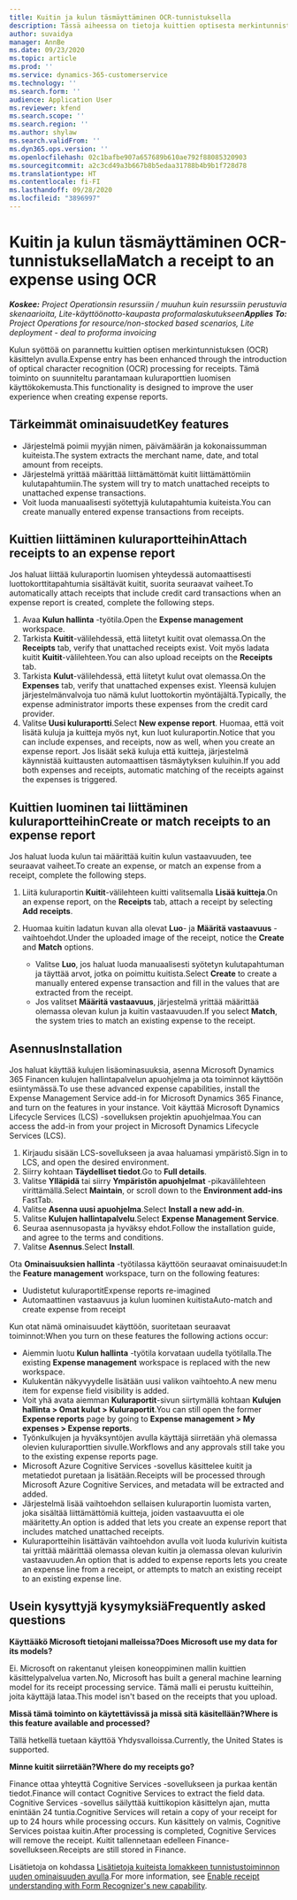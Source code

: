 ```yaml
---
title: Kuitin ja kulun täsmäyttäminen OCR-tunnistuksella
description: Tässä aiheessa on tietoja kuittien optisesta merkintunnistuksesta (OCR).
author: suvaidya
manager: AnnBe
ms.date: 09/23/2020
ms.topic: article
ms.prod: ''
ms.service: dynamics-365-customerservice
ms.technology: ''
ms.search.form: ''
audience: Application User
ms.reviewer: kfend
ms.search.scope: ''
ms.search.region: ''
ms.author: shylaw
ms.search.validFrom: ''
ms.dyn365.ops.version: ''
ms.openlocfilehash: 02c1bafbe907a657689b610ae792f88085320903
ms.sourcegitcommit: a2c3cd49a3b667b8b5edaa31788b4b9b1f728d78
ms.translationtype: HT
ms.contentlocale: fi-FI
ms.lasthandoff: 09/28/2020
ms.locfileid: "3896997"
---
```

# <a name="match-a-receipt-to-an-expense-using-ocr"></a><span data-ttu-id="16fb1-103">Kuitin ja kulun täsmäyttäminen OCR-tunnistuksella</span><span class="sxs-lookup"><span data-stu-id="16fb1-103">Match a receipt to an expense using OCR</span></span>

<span data-ttu-id="16fb1-104">_**Koskee:** Project Operationsin resurssiin / muuhun kuin resurssiin perustuvia skenaarioita, Lite-käyttöönotto-kaupasta proformalaskutukseen_</span><span class="sxs-lookup"><span data-stu-id="16fb1-104">_**Applies To:** Project Operations for resource/non-stocked based scenarios, Lite deployment - deal to proforma invoicing_</span></span>

<span data-ttu-id="16fb1-105">Kulun syöttöä on parannettu kuittien optisen merkintunnistuksen (OCR) käsittelyn avulla.</span><span class="sxs-lookup"><span data-stu-id="16fb1-105">Expense entry has been enhanced through the introduction of optical character recognition (OCR) processing for receipts.</span></span> <span data-ttu-id="16fb1-106">Tämä toiminto on suunniteltu parantamaan kuluraporttien luomisen käyttökokemusta.</span><span class="sxs-lookup"><span data-stu-id="16fb1-106">This functionality is designed to improve the user experience when creating expense reports.</span></span>

## <a name="key-features"></a><span data-ttu-id="16fb1-107">Tärkeimmät ominaisuudet</span><span class="sxs-lookup"><span data-stu-id="16fb1-107">Key features</span></span>

- <span data-ttu-id="16fb1-108">Järjestelmä poimii myyjän nimen, päivämäärän ja kokonaissumman kuiteista.</span><span class="sxs-lookup"><span data-stu-id="16fb1-108">The system extracts the merchant name, date, and total amount from receipts.</span></span>
- <span data-ttu-id="16fb1-109">Järjestelmä yrittää määrittää liittämättömät kuitit liittämättömiin kulutapahtumiin.</span><span class="sxs-lookup"><span data-stu-id="16fb1-109">The system will try to match unattached receipts to unattached expense transactions.</span></span>
- <span data-ttu-id="16fb1-110">Voit luoda manuaalisesti syötettyjä kulutapahtumia kuiteista.</span><span class="sxs-lookup"><span data-stu-id="16fb1-110">You can create manually entered expense transactions from receipts.</span></span>

## <a name="attach-receipts-to-an-expense-report"></a><span data-ttu-id="16fb1-111">Kuittien liittäminen kuluraportteihin</span><span class="sxs-lookup"><span data-stu-id="16fb1-111">Attach receipts to an expense report</span></span>

<span data-ttu-id="16fb1-112">Jos haluat liittää kuluraportin luomisen yhteydessä automaattisesti luottokorttitapahtumia sisältävät kuitit, suorita seuraavat vaiheet.</span><span class="sxs-lookup"><span data-stu-id="16fb1-112">To automatically attach receipts that include credit card transactions when an expense report is created, complete the following steps.</span></span>

  1. <span data-ttu-id="16fb1-113">Avaa **Kulun hallinta** -työtila.</span><span class="sxs-lookup"><span data-stu-id="16fb1-113">Open the **Expense management** workspace.</span></span>
  2. <span data-ttu-id="16fb1-114">Tarkista **Kuitit**-välilehdessä, että liitetyt kuitit ovat olemassa.</span><span class="sxs-lookup"><span data-stu-id="16fb1-114">On the **Receipts** tab, verify that unattached receipts exist.</span></span> <span data-ttu-id="16fb1-115">Voit myös ladata kuitit **Kuitit**-välilehteen.</span><span class="sxs-lookup"><span data-stu-id="16fb1-115">You can also upload receipts on the **Receipts** tab.</span></span>
  3. <span data-ttu-id="16fb1-116">Tarkista **Kulut**-välilehdessä, että liitetyt kulut ovat olemassa.</span><span class="sxs-lookup"><span data-stu-id="16fb1-116">On the **Expenses** tab, verify that unattached expenses exist.</span></span> <span data-ttu-id="16fb1-117">Yleensä kulujen järjestelmänvalvoja tuo nämä kulut luottokortin myöntäjältä.</span><span class="sxs-lookup"><span data-stu-id="16fb1-117">Typically, the expense administrator imports these expenses from the credit card provider.</span></span>
  4. <span data-ttu-id="16fb1-118">Valitse **Uusi kuluraportti**.</span><span class="sxs-lookup"><span data-stu-id="16fb1-118">Select **New expense report**.</span></span> <span data-ttu-id="16fb1-119">Huomaa, että voit lisätä kuluja ja kuitteja myös nyt, kun luot kuluraportin.</span><span class="sxs-lookup"><span data-stu-id="16fb1-119">Notice that you can include expenses, and receipts, now as well, when you create an expense report.</span></span> <span data-ttu-id="16fb1-120">Jos lisäät sekä kuluja että kuitteja, järjestelmä käynnistää kuittausten automaattisen täsmäytyksen kuluihin.</span><span class="sxs-lookup"><span data-stu-id="16fb1-120">If you add both expenses and receipts, automatic matching of the receipts against the expenses is triggered.</span></span>

## <a name="create-or-match-receipts-to-an-expense-report"></a><span data-ttu-id="16fb1-121">Kuittien luominen tai liittäminen kuluraportteihin</span><span class="sxs-lookup"><span data-stu-id="16fb1-121">Create or match receipts to an expense report</span></span>
<span data-ttu-id="16fb1-122">Jos haluat luoda kulun tai määrittää kuitin kulun vastaavuuden, tee seuraavat vaiheet.</span><span class="sxs-lookup"><span data-stu-id="16fb1-122">To create an expense, or match an expense from a receipt, complete the following steps.</span></span>

  1. <span data-ttu-id="16fb1-123">Liitä kuluraportin **Kuitit**-välilehteen kuitti valitsemalla **Lisää kuitteja**.</span><span class="sxs-lookup"><span data-stu-id="16fb1-123">On an expense report, on the **Receipts** tab, attach a receipt by selecting **Add receipts**.</span></span>
  2. <span data-ttu-id="16fb1-124">Huomaa kuitin ladatun kuvan alla olevat **Luo**- ja **Määritä vastaavuus** -vaihtoehdot.</span><span class="sxs-lookup"><span data-stu-id="16fb1-124">Under the uploaded image of the receipt, notice the **Create** and **Match** options.</span></span>

      - <span data-ttu-id="16fb1-125">Valitse **Luo**, jos haluat luoda manuaalisesti syötetyn kulutapahtuman ja täyttää arvot, jotka on poimittu kuitista.</span><span class="sxs-lookup"><span data-stu-id="16fb1-125">Select **Create** to create a manually entered expense transaction and fill in the values that are extracted from the receipt.</span></span>
      - <span data-ttu-id="16fb1-126">Jos valitset **Määritä vastaavuus**, järjestelmä yrittää määrittää olemassa olevan kulun ja kuitin vastaavuuden.</span><span class="sxs-lookup"><span data-stu-id="16fb1-126">If you select **Match**, the system tries to match an existing expense to the receipt.</span></span>

## <a name="installation"></a><span data-ttu-id="16fb1-127">Asennus</span><span class="sxs-lookup"><span data-stu-id="16fb1-127">Installation</span></span>

<span data-ttu-id="16fb1-128">Jos haluat käyttää kulujen lisäominasuuksia, asenna Microsoft Dynamics 365 Financen kulujen hallintapalvelun apuohjelma ja ota toiminnot käyttöön esiintymässä.</span><span class="sxs-lookup"><span data-stu-id="16fb1-128">To use these advanced expense capabilities, install the Expense Management Service add-in for Microsoft Dynamics 365 Finance, and turn on the features in your instance.</span></span> <span data-ttu-id="16fb1-129">Voit käyttää Microsoft Dynamics Lifecycle Services (LCS) -sovelluksen projektin apuohjelmaa.</span><span class="sxs-lookup"><span data-stu-id="16fb1-129">You can access the add-in from your project in Microsoft Dynamics Lifecycle Services (LCS).</span></span>

1. <span data-ttu-id="16fb1-130">Kirjaudu sisään LCS-sovellukseen ja avaa haluamasi ympäristö.</span><span class="sxs-lookup"><span data-stu-id="16fb1-130">Sign in to LCS, and open the desired environment.</span></span>
2. <span data-ttu-id="16fb1-131">Siirry kohtaan **Täydelliset tiedot**.</span><span class="sxs-lookup"><span data-stu-id="16fb1-131">Go to **Full details**.</span></span>
3. <span data-ttu-id="16fb1-132">Valitse **Ylläpidä** tai siirry **Ympäristön apuohjelmat** -pikavälilehteen virittämällä.</span><span class="sxs-lookup"><span data-stu-id="16fb1-132">Select **Maintain**, or scroll down to the **Environment add-ins** FastTab.</span></span>
4. <span data-ttu-id="16fb1-133">Valitse **Asenna uusi apuohjelma**.</span><span class="sxs-lookup"><span data-stu-id="16fb1-133">Select **Install a new add-in**.</span></span>
5. <span data-ttu-id="16fb1-134">Valitse **Kulujen hallintapalvelu**.</span><span class="sxs-lookup"><span data-stu-id="16fb1-134">Select **Expense Management Service**.</span></span>
6. <span data-ttu-id="16fb1-135">Seuraa asennusopasta ja hyväksy ehdot.</span><span class="sxs-lookup"><span data-stu-id="16fb1-135">Follow the installation guide, and agree to the terms and conditions.</span></span>
7. <span data-ttu-id="16fb1-136">Valitse **Asennus**.</span><span class="sxs-lookup"><span data-stu-id="16fb1-136">Select **Install**.</span></span>

<span data-ttu-id="16fb1-137">Ota **Ominaisuuksien hallinta** -työtilassa käyttöön seuraavat ominaisuudet:</span><span class="sxs-lookup"><span data-stu-id="16fb1-137">In the **Feature management** workspace, turn on the following features:</span></span>

- <span data-ttu-id="16fb1-138">Uudistetut kuluraportit</span><span class="sxs-lookup"><span data-stu-id="16fb1-138">Expense reports re-imagined</span></span>
- <span data-ttu-id="16fb1-139">Automaattinen vastaavuus ja kulun luominen kuitista</span><span class="sxs-lookup"><span data-stu-id="16fb1-139">Auto-match and create expense from receipt</span></span>

<span data-ttu-id="16fb1-140">Kun otat nämä ominaisuudet käyttöön, suoritetaan seuraavat toiminnot:</span><span class="sxs-lookup"><span data-stu-id="16fb1-140">When you turn on these features the following actions occur:</span></span>

- <span data-ttu-id="16fb1-141">Aiemmin luotu **Kulun hallinta** -työtila korvataan uudella työtilalla.</span><span class="sxs-lookup"><span data-stu-id="16fb1-141">The existing **Expense management** workspace is replaced with the new workspace.</span></span>
- <span data-ttu-id="16fb1-142">Kulukentän näkyvyydelle lisätään uusi valikon vaihtoehto.</span><span class="sxs-lookup"><span data-stu-id="16fb1-142">A new menu item for expense field visibility is added.</span></span>
- <span data-ttu-id="16fb1-143">Voit yhä avata aiemman **Kuluraportit**-sivun siirtymällä kohtaan **Kulujen hallinta > Omat kulut > Kuluraportit**.</span><span class="sxs-lookup"><span data-stu-id="16fb1-143">You can still open the former **Expense reports** page by going to **Expense management > My expenses > Expense reports**.</span></span>
- <span data-ttu-id="16fb1-144">Työnkulkujen ja hyväksyntöjen avulla käyttäjä siirretään yhä olemassa olevien kuluraporttien sivulle.</span><span class="sxs-lookup"><span data-stu-id="16fb1-144">Workflows and any approvals still take you to the existing expense reports page.</span></span>
- <span data-ttu-id="16fb1-145">Microsoft Azure Cognitive Services -sovellus käsittelee kuitit ja metatiedot puretaan ja lisätään.</span><span class="sxs-lookup"><span data-stu-id="16fb1-145">Receipts will be processed through Microsoft Azure Cognitive Services, and metadata will be extracted and added.</span></span>
- <span data-ttu-id="16fb1-146">Järjestelmä lisää vaihtoehdon sellaisen kuluraportin luomista varten, joka sisältää liittämättömiä kuitteja, joiden vastaavuutta ei ole määritetty.</span><span class="sxs-lookup"><span data-stu-id="16fb1-146">An option is added that lets you create an expense report that includes matched unattached receipts.</span></span>
- <span data-ttu-id="16fb1-147">Kuluraportteihin lisättävän vaihtoehdon avulla voit luoda kulurivin kuitista tai yrittää määrittää olemassa olevan kuitin ja olemassa olevan kulurivin vastaavuuden.</span><span class="sxs-lookup"><span data-stu-id="16fb1-147">An option that is added to expense reports lets you create an expense line from a receipt, or attempts to match an existing receipt to an existing expense line.</span></span>

## <a name="frequently-asked-questions"></a><span data-ttu-id="16fb1-148">Usein kysyttyjä kysymyksiä</span><span class="sxs-lookup"><span data-stu-id="16fb1-148">Frequently asked questions</span></span>

<span data-ttu-id="16fb1-149">**Käyttääkö Microsoft tietojani malleissa?**</span><span class="sxs-lookup"><span data-stu-id="16fb1-149">**Does Microsoft use my data for its models?**</span></span>

<span data-ttu-id="16fb1-150">Ei. Microsoft on rakentanut yleisen koneoppiminen mallin kuittien käsittelypalvelua varten.</span><span class="sxs-lookup"><span data-stu-id="16fb1-150">No, Microsoft has built a general machine learning model for its receipt processing service.</span></span> <span data-ttu-id="16fb1-151">Tämä malli ei perustu kuitteihin, joita käyttäjä lataa.</span><span class="sxs-lookup"><span data-stu-id="16fb1-151">This model isn't based on the receipts that you upload.</span></span>

<span data-ttu-id="16fb1-152">**Missä tämä toiminto on käytettävissä ja missä sitä käsitellään?**</span><span class="sxs-lookup"><span data-stu-id="16fb1-152">**Where is this feature available and processed?**</span></span>

<span data-ttu-id="16fb1-153">Tällä hetkellä tuetaan käyttöä Yhdysvalloissa.</span><span class="sxs-lookup"><span data-stu-id="16fb1-153">Currently, the United States is supported.</span></span>

<span data-ttu-id="16fb1-154">**Minne kuitit siirretään?**</span><span class="sxs-lookup"><span data-stu-id="16fb1-154">**Where do my receipts go?**</span></span>

<span data-ttu-id="16fb1-155">Finance ottaa yhteyttä Cognitive Services -sovellukseen ja purkaa kentän tiedot.</span><span class="sxs-lookup"><span data-stu-id="16fb1-155">Finance will contact Cognitive Services to extract the field data.</span></span> <span data-ttu-id="16fb1-156">Cognitive Services -sovellus säilyttää kuittikopion käsittelyn ajan, mutta enintään 24 tuntia.</span><span class="sxs-lookup"><span data-stu-id="16fb1-156">Cognitive Services will retain a copy of your receipt for up to 24 hours while processing occurs.</span></span> <span data-ttu-id="16fb1-157">Kun käsittely on valmis, Cognitive Services poistaa kuitin.</span><span class="sxs-lookup"><span data-stu-id="16fb1-157">After processing is completed, Cognitive Services will remove the receipt.</span></span> <span data-ttu-id="16fb1-158">Kuitit tallennetaan edelleen Finance-sovellukseen.</span><span class="sxs-lookup"><span data-stu-id="16fb1-158">Receipts are still stored in Finance.</span></span>

<span data-ttu-id="16fb1-159">Lisätietoja on kohdassa [Lisätietoja kuiteista lomakkeen tunnistustoiminnon uuden ominaisuuden avulla](https://azure.microsoft.com/blog/enable-receipt-understanding-with-form-recognizer-s-new-capability/).</span><span class="sxs-lookup"><span data-stu-id="16fb1-159">For more information, see [Enable receipt understanding with Form Recognizer's new capability](https://azure.microsoft.com/blog/enable-receipt-understanding-with-form-recognizer-s-new-capability/).</span></span>
